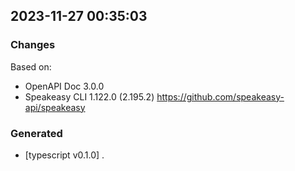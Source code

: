 

## 2023-11-27 00:35:03
### Changes
Based on:
- OpenAPI Doc 3.0.0 
- Speakeasy CLI 1.122.0 (2.195.2) https://github.com/speakeasy-api/speakeasy
### Generated
- [typescript v0.1.0] .